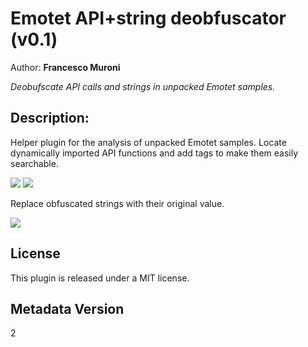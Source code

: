 # Emotet API+string deobfuscator (v0.1)
Author: **Francesco Muroni**

_Deobufscate API calls and strings in unpacked Emotet samples._

## Description:

Helper plugin for the analysis of unpacked Emotet samples. Locate dynamically imported API functions and add tags to make them easily searchable.

![](pictures/tags.jpg)
![](pictures/disasm.jpg)

Replace obfuscated strings with their original value.

![](pictures/strings.jpg)

## License

This plugin is released under a MIT license.

## Metadata Version

2
